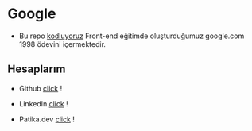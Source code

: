 # Google

- Bu repo [kodluyoruz](https://kodluyoruz.org/) Front-end eğitimde oluşturduğumuz google.com 1998 ödevini içermektedir.

## Hesaplarım

* Github [click](https://github.com/altunc) !

* LinkedIn [click](https://www.linkedin.com/in/mehmetaltunc/) !

* Patika.dev [click](https://app.patika.dev/cblack) !

